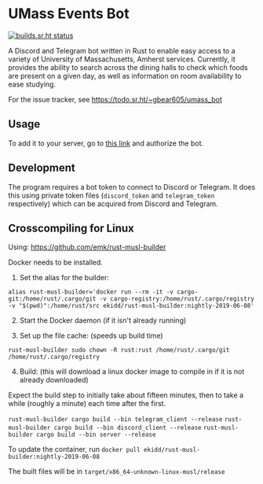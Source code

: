 # UMass Events Bot

[![builds.sr.ht status](https://builds.sr.ht/~gbear605/umass_bot.svg)](https://builds.sr.ht/~gbear605/umass_bot?)

A Discord and Telegram bot written in Rust to enable easy access to a variety of University of Massachusetts, Amherst services. Currently, it provides the ability to search across the dining halls to check which foods are present on a given day, as well as information on room availability to ease studying.

For the issue tracker, see https://todo.sr.ht/~gbear605/umass_bot

## Usage

To add it to your server, go to [this link](https://discordapp.com/api/oauth2/authorize?client_id=355392985912836097&scope=bot&permissions=1) and authorize the bot.

## Development

The program requires a bot token to connect to Discord or Telegram. It does this using private token files (`discord_token` and `telegram_token` respectively) which can be acquired from Discord and Telegram.

## Crosscompiling for Linux

Using: https://github.com/emk/rust-musl-builder

Docker needs to be installed.

1) Set the alias for the builder:

``alias rust-musl-builder='docker run --rm -it -v cargo-git:/home/rust/.cargo/git -v cargo-registry:/home/rust/.cargo/registry -v "$(pwd)":/home/rust/src ekidd/rust-musl-builder:nightly-2019-06-08'``

2) Start the Docker daemon (if it isn't already running)

3) Set up the file cache: (speeds up build time)

``rust-musl-builder sudo chown -R rust:rust /home/rust/.cargo/git /home/rust/.cargo/registry``

4) Build: (this will download a linux docker image to compile in if it is not already downloaded)

Expect the build step to initially take about fifteen minutes, then to take a while (roughly a minute) each time after the first.

``rust-musl-builder cargo build --bin telegram_client --release``
``rust-musl-builder cargo build --bin discord_client --release``
``rust-musl-builder cargo build --bin server --release``

To update the container, run ``docker pull ekidd/rust-musl-builder:nightly-2019-06-08``

The built files will be in ``target/x86_64-unknown-linux-musl/release``
